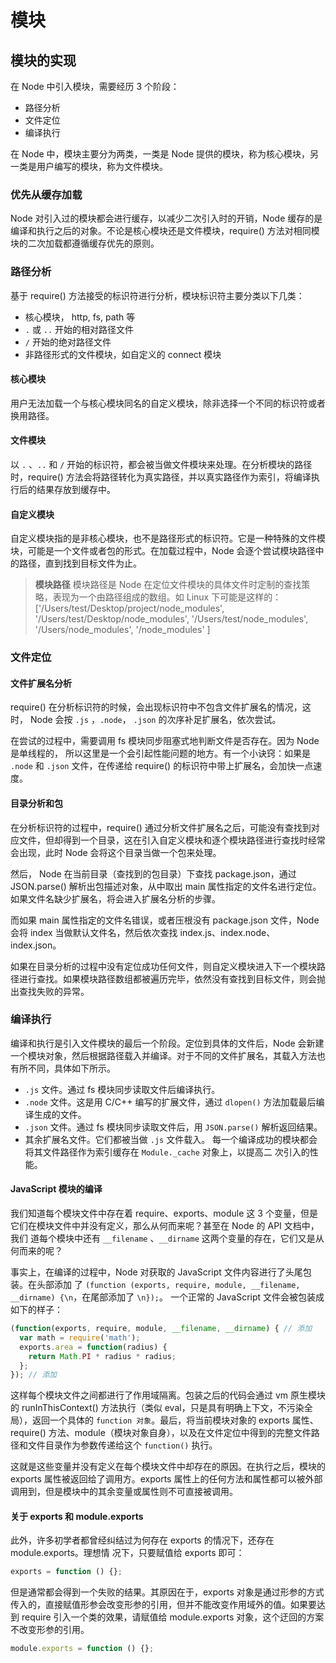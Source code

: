 # 模块

## 模块的实现

在 Node 中引入模块，需要经历 3 个阶段：

- 路径分析
- 文件定位
- 编译执行

在 Node 中，模块主要分为两类，一类是 Node 提供的模块，称为核心模块，另一类是用户编写的模块，称为文件模块。

### 优先从缓存加载

Node 对引入过的模块都会进行缓存，以减少二次引入时的开销，Node 缓存的是编译和执行之后的对象。不论是核心模块还是文件模块，require() 方法对相同模块的二次加载都遵循缓存优先的原则。

### 路径分析

基于 require() 方法接受的标识符进行分析，模块标识符主要分类以下几类：

- 核心模块， http, fs, path 等
- `.` 或 `..` 开始的相对路径文件
- `/` 开始的绝对路径文件
- 非路径形式的文件模块，如自定义的 connect 模块

#### 核心模块

用户无法加载一个与核心模块同名的自定义模块，除非选择一个不同的标识符或者换用路径。

#### 文件模块

以 `.` 、`..` 和 `/` 开始的标识符，都会被当做文件模块来处理。在分析模块的路径时，require() 方法会将路径转化为真实路径，并以真实路径作为索引，将编译执行后的结果存放到缓存中。

#### 自定义模块

自定义模块指的是非核心模块，也不是路径形式的标识符。它是一种特殊的文件模块，可能是一个文件或者包的形式。在加载过程中，Node 会逐个尝试模块路径中的路径，直到找到目标文件为止。

> **模块路径**
> 模块路径是 Node 在定位文件模块的具体文件时定制的查找策略，表现为一个由路径组成的数组。如 Linux 下可能是这样的：
> ['/Users/test/Desktop/project/node_modules',
> '/Users/test/Desktop/node_modules',
> '/Users/test/node_modules',
> '/Users/node_modules',
> '/node_modules' ]

### 文件定位

#### 文件扩展名分析

require() 在分析标识符的时候，会出现标识符中不包含文件扩展名的情况，这时， Node 会按 `.js` ，`.node`， `.json` 的次序补足扩展名，依次尝试。

在尝试的过程中，需要调用 fs 模块同步阻塞式地判断文件是否存在。因为 Node 是单线程的， 所以这里是一个会引起性能问题的地方。有一个小诀窍：如果是 `.node` 和 `.json` 文件，在传递给 require() 的标识符中带上扩展名，会加快一点速度。

#### 目录分析和包

在分析标识符的过程中，require() 通过分析文件扩展名之后，可能没有查找到对应文件，但却得到一个目录，这在引入自定义模块和逐个模块路径进行查找时经常会出现，此时 Node 会将这个目录当做一个包来处理。

然后， Node 在当前目录（查找到的包目录）下查找 package.json，通过 JSON.parse() 解析出包描述对象，从中取出 main 属性指定的文件名进行定位。如果文件名缺少扩展名，将会进入扩展名分析的步骤。

而如果 main 属性指定的文件名错误，或者压根没有 package.json 文件，Node 会将 index 当做默认文件名，然后依次查找 index.js、index.node、index.json。

如果在目录分析的过程中没有定位成功任何文件，则自定义模块进入下一个模块路径进行查找。如果模块路径数组都被遍历完毕，依然没有查找到目标文件，则会抛出查找失败的异常。

### 编译执行

编译和执行是引入文件模块的最后一个阶段。定位到具体的文件后，Node 会新建一个模块对象，然后根据路径载入并编译。对于不同的文件扩展名，其载入方法也有所不同，具体如下所示。

- `.js` 文件。通过 fs 模块同步读取文件后编译执行。
- `.node` 文件。这是用 C/C++ 编写的扩展文件，通过 `dlopen()` 方法加载最后编译生成的文件。
- `.json` 文件。通过 fs 模块同步读取文件后，用 `JSON.parse()` 解析返回结果。
- 其余扩展名文件。它们都被当做 `.js` 文件载入。 每一个编译成功的模块都会将其文件路径作为索引缓存在 `Module._cache` 对象上，以提高二 次引入的性能。

#### JavaScript 模块的编译

我们知道每个模块文件中存在着 require、exports、module 这 3 个变量，但是它们在模块文件中并没有定义，那么从何而来呢？甚至在 Node 的 API 文档中，我们 道每个模块中还有 `__filename` 、`__dirname` 这两个变量的存在，它们又是从何而来的呢？

事实上，在编译的过程中，Node 对获取的 JavaScript 文件内容进行了头尾包装。在头部添加 了 `(function (exports, require, module, __filename, __dirname) {\n`，在尾部添加了 `\n});`。 一个正常的 JavaScript 文件会被包装成如下的样子：

```JavaScript
(function(exports, require, module, __filename, __dirname) { // 添加
  var math = require('math');
  exports.area = function(radius) {
    return Math.PI * radius * radius;
  };
}); // 添加
```

这样每个模块文件之间都进行了作用域隔离。包装之后的代码会通过 vm 原生模块的 runInThisContext() 方法执行（类似 eval，只是具有明确上下文，不污染全局），返回一个具体的 `function 对象`。最后，将当前模块对象的 exports 属性、require() 方法、module（模块对象自身），以及在文件定位中得到的完整文件路径和文件目录作为参数传递给这个 `function()` 执行。

这就是这些变量并没有定义在每个模块文件中却存在的原因。在执行之后，模块的 exports 属性被返回给了调用方。exports 属性上的任何方法和属性都可以被外部调用到，但是模块中的其余变量或属性则不可直接被调用。

#### 关于 exports 和 module.exports

此外，许多初学者都曾经纠结过为何存在 exports 的情况下，还存在 module.exports。理想情 况下，只要赋值给 exports 即可：

```JavaScript
exports = function () {};
```

但是通常都会得到一个失败的结果。其原因在于，exports 对象是通过形参的方式传入的，直接赋值形参会改变形参的引用，但并不能改变作用域外的值。如果要达到 require 引入一个类的效果，请赋值给 module.exports 对象，这个迂回的方案不改变形参的引用。

```JavaScript
module.exports = function () {};
```

